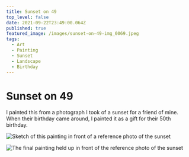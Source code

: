 ```yaml
---
title: Sunset on 49
top_level: false
date: 2021-09-22T23:49:00.064Z
published: true
featured_image: /images/sunset-on-49-img_0069.jpeg
tags:
  - Art
  - Painting
  - Sunset
  - Landscape
  - Birthday
---
```

# Sunset on 49

I painted this from a photograph I took of a sunset for a friend of mine. When their birthday came around, I painted it as a gift for their 50th birthday.

![Sketch of this painting in front of a reference photo of the sunset](/images/sunset-on-49-img_0067.jpeg "Sketch of this painting in front of a reference photo of the sunset")

![The final painting held up in front of the reference photo of the sunset](/images/sunset-on-49-img_0068.jpeg "The final painting held up in front of the reference photo of the sunset")